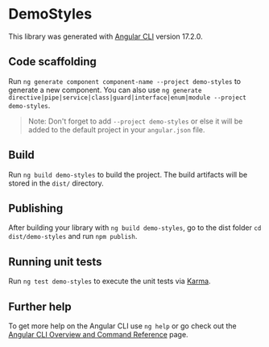 # DemoStyles

This library was generated with [Angular CLI](https://github.com/angular/angular-cli) version 17.2.0.

## Code scaffolding

Run `ng generate component component-name --project demo-styles` to generate a new component. You can also use `ng generate directive|pipe|service|class|guard|interface|enum|module --project demo-styles`.
> Note: Don't forget to add `--project demo-styles` or else it will be added to the default project in your `angular.json` file. 

## Build

Run `ng build demo-styles` to build the project. The build artifacts will be stored in the `dist/` directory.

## Publishing

After building your library with `ng build demo-styles`, go to the dist folder `cd dist/demo-styles` and run `npm publish`.

## Running unit tests

Run `ng test demo-styles` to execute the unit tests via [Karma](https://karma-runner.github.io).

## Further help

To get more help on the Angular CLI use `ng help` or go check out the [Angular CLI Overview and Command Reference](https://angular.io/cli) page.
